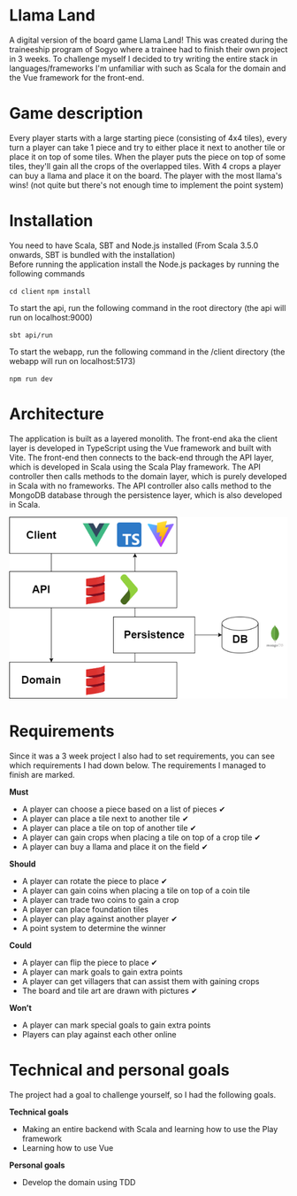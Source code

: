 # Llama Land
A digital version of the board game Llama Land! This was created during the traineeship program of Sogyo where a trainee had to finish their own project in 3 weeks. To challenge myself I decided to try writing the entire stack in languages/frameworks I'm unfamiliar with such as Scala for the domain and the Vue framework for the front-end.

# Game description
Every player starts with a large starting piece (consisting of 4x4 tiles), every turn a player can take 1 piece and try to either place it next to another tile or place it on top of some tiles. When the player puts the piece on top of some tiles, they'll gain all the crops of the overlapped tiles. With 4 crops a player can buy a llama and place it on the board. The player with the most llama's wins! (not quite but there's not enough time to implement the point system)

# Installation
You need to have Scala, SBT and Node.js installed (From Scala 3.5.0 onwards, SBT is bundled with the installation)<br>
Before running the application install the Node.js packages by running the following commands

`cd client`
`npm install`


To start the api, run the following command in the root directory (the api will run on localhost:9000)

`sbt api/run`

To start the webapp, run the following command in the /client directory (the webapp will run on localhost:5173)

`npm run dev`

# Architecture
The application is built as a layered monolith. The front-end aka the client layer is developed in TypeScript using the Vue framework and built with Vite. The front-end then connects to the back-end through the API layer, which is developed in Scala using the Scala Play framework. The API controller then calls methods to the domain layer, which is purely developed in Scala with no frameworks. The API controller also calls method to the MongoDB database through the persistence layer, which is also developed in Scala.

![architecture](architecture.png)


# Requirements
Since it was a 3 week project I also had to set requirements, you can see which requirements I had down below. The requirements I managed to finish are marked.

**Must**
- A player can choose a piece based on a list of pieces ✔
- A player can place a tile next to another tile ✔
- A player can place a tile on top of another tile ✔
- A player can gain crops when placing a tile on top of a crop tile ✔
- A player can buy a llama and place it on the field ✔


**Should**
- A player can rotate the piece to place ✔
- A player can gain coins when placing a tile on top of a coin tile
- A player can trade two coins to gain a crop
- A player can place foundation tiles
- A player can play against another player ✔
- A point system to determine the winner


**Could**
- A player can flip the piece to place ✔
- A player can mark goals to gain extra points
- A player can get villagers that can assist them with gaining crops
- The board and tile art are drawn with pictures ✔


**Won’t**
- A player can mark special goals to gain extra points
- Players can play against each other online


# Technical and personal goals
The project had a goal to challenge yourself, so I had the following goals.

**Technical goals**
- Making an entire backend with Scala and learning how to use the Play framework
- Learning how to use Vue

**Personal goals**
- Develop the domain using TDD


